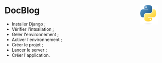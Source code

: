 # **DocBlog** <a href="../../"><img align="right" src="../../../assets/Python-logo-notext.svg" alt="Python" height="64px"></a>
* Installer Django ;
* Vérifier l'intsallation ;
* Geler l'environnement ;
* Activer l'environnement ;
* Créer le projet ;
* Lancer le server ;
* Créer l'application.
<!-- ___
[notes](./note.md) -->